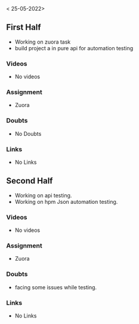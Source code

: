 < 25-05-2022>

## First Half
- Working on zuora task 
- build project a in pure api for automation testing

### Videos
- No videos

### Assignment 
- Zuora

### Doubts
- No Doubts

### Links
- No Links

## Second Half
- Working on api testing.
- Working on hpm Json automation testing.

### Videos
- No videos

### Assignment 
- Zuora

### Doubts
- facing some issues while testing.

### Links
- No Links
